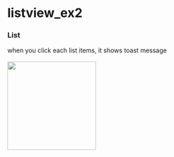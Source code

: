 # listview_ex2

### List
when you click each list items, it shows toast message<br><br>
<img src="https://user-images.githubusercontent.com/77595685/169372912-8ec9ce5c-c790-4fd3-a25b-e1ef9966e9d6.png" width="200"/>
